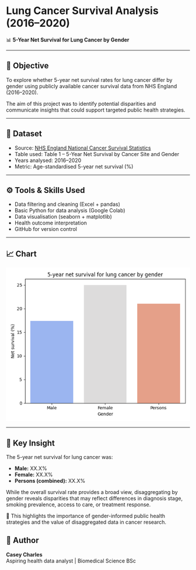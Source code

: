 # Lung Cancer Survival Analysis (2016–2020)

📊 **5-Year Net Survival for Lung Cancer by Gender**

---

## 🧠 Objective

To explore whether 5-year net survival rates for lung cancer differ by gender using publicly available cancer survival data from NHS England (2016–2020).

The aim of this project was to identify potential disparities and communicate insights that could support targeted public health strategies.

---

## 📁 Dataset

- Source: [NHS England National Cancer Survival Statistics](https://www.cancerdata.nhs.uk/)
- Table used: Table 1 – 5-Year Net Survival by Cancer Site and Gender
- Years analysed: 2016–2020
- Metric: Age-standardised 5-year net survival (%)

---

## ⚙️ Tools & Skills Used

- Data filtering and cleaning (Excel + pandas)
- Basic Python for data analysis (Google Colab)
- Data visualisation (seaborn + matplotlib)
- Health outcome interpretation
- GitHub for version control

---

## 📈 Chart

![Lung Cancer Chart](lung_cancer_survival_by_gender.png)

---

## 💬 Key Insight

The 5-year net survival for lung cancer was:
- **Male:** XX.X%  
- **Female:** XX.X%  
- **Persons (combined):** XX.X%

While the overall survival rate provides a broad view, disaggregating by gender reveals disparities that may reflect differences in diagnosis stage, smoking prevalence, access to care, or treatment response.

📌 This highlights the importance of gender-informed public health strategies and the value of disaggregated data in cancer research.


## 📎 Author

**Casey Charles**  
Aspiring health data analyst | Biomedical Science BSc  
